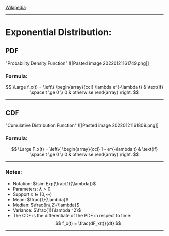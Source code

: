[Wikipedia](https://en.wikipedia.org/wiki/Exponential_distribution)
 
---
# Exponential Distribution:
## PDF
"Probability Density Function"
![[Pasted image 20220121161749.png]]
### Formula:
$$
\Large 
f_x(t) = \left\{
\begin{array}{ccl}
	\lambda e^{-\lambda t} & \text{if} \space t \ge 0
	\\
	0 & otherwise
\end{array}
\right.
$$

---
## CDF
"Cumulative Distribution Function"
![[Pasted image 20220121161809.png]]
### Formula:
$$
\Large 
F_x(t) = \left\{
\begin{array}{ccl}
	1 - e^{-\lambda t} & \text{if} \space t \ge 0
	\\
	0 & otherwise
\end{array}
\right.
$$

---
### Notes:
- Notation: $\sim Exp(\frac{1}{\lambda})$
- Parameters: $\lambda \gt 0$ 
- Support $x \in [0, \infty)$
- Mean: $\frac{1}{\lambda}$
- Median: $\frac{ln\,2}{\lambda}$
- Variance: $\frac{1}{\lambda ^2}$
- The CDF is the differentiate of the PDF in respect to time:
$$
f_x(t) = \frac{dF_x(t)}{dt}
$$

---
